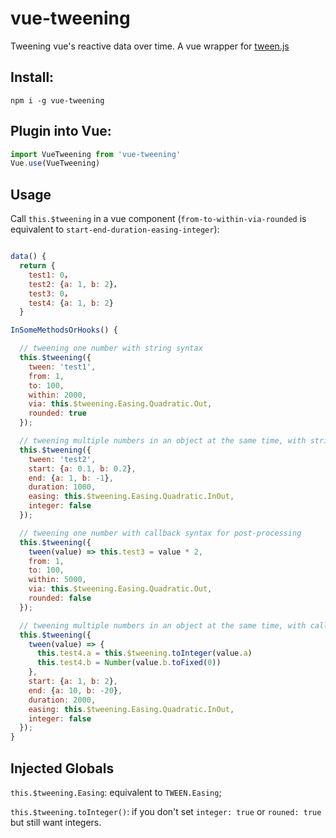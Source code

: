 # vue-tweening
Tweening vue's reactive data over time. A vue wrapper for [tween.js](https://github.com/tweenjs/tween.js)

## Install:

```
npm i -g vue-tweening
```

## Plugin into Vue:

```javascript
import VueTweening from 'vue-tweening'
Vue.use(VueTweening)
```

## Usage 

Call `this.$tweening` in a vue component (`from-to-within-via-rounded` is equivalent to `start-end-duration-easing-integer`):

```javascript

data() {
  return {
    test1: 0，
    test2: {a: 1, b: 2}，
    test3: 0，
    test4: {a: 1, b: 2}
  } 

InSomeMethodsOrHooks() {

  // tweening one number with string syntax
  this.$tweening({
    tween: 'test1',
    from: 1,
    to: 100,
    within: 2000,
    via: this.$tweening.Easing.Quadratic.Out,
    rounded: true
  });

  // tweening multiple numbers in an object at the same time, with string syntax
  this.$tweening({
    tween: 'test2',
    start: {a: 0.1, b: 0.2},
    end: {a: 1, b: -1},
    duration: 1000,
    easing: this.$tweening.Easing.Quadratic.InOut,
    integer: false
  });

  // tweening one number with callback syntax for post-processing
  this.$tweening({
    tween(value) => this.test3 = value * 2,
    from: 1,
    to: 100,
    within: 5000,
    via: this.$tweening.Easing.Quadratic.Out,
    rounded: false
  });

  // tweening multiple numbers in an object at the same time, with callback syntax for post-processing
  this.$tweening({
    tween(value) => {
      this.test4.a = this.$tweening.toInteger(value.a)
      this.test4.b = Number(value.b.toFixed(0))
    },
    start: {a: 1, b: 2},
    end: {a: 10, b: -20},
    duration: 2000,
    easing: this.$tweening.Easing.Quadratic.InOut,
    integer: false
  });
}  
```

## Injected Globals

`this.$tweening.Easing`: equivalent to `TWEEN.Easing`;

`this.$tweening.toInteger()`: if you don't set `integer: true` or `rouned: true` but still want integers. 
